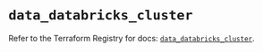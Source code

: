 # `data_databricks_cluster`

Refer to the Terraform Registry for docs: [`data_databricks_cluster`](https://registry.terraform.io/providers/databricks/databricks/1.96.0/docs/data-sources/cluster).
